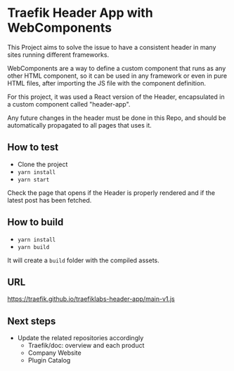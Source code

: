 # Traefik Header App with WebComponents

This Project aims to solve the issue to have a consistent header in many sites running different frameworks.

WebComponents are a way to define a custom component that runs as any other HTML component, so it can be used in any framework or even in pure HTML files, after importing the JS file with the component definition.

For this project, it was used a React version of the Header, encapsulated in a custom component called "header-app".

Any future changes in the header must be done in this Repo, and should be automatically propagated to all pages that uses it.

## How to test

- Clone the project
- `yarn install`
- `yarn start`

Check the page that opens if the Header is properly rendered and if the latest post has been fetched.

## How to build

- `yarn install`
- `yarn build`

It will create a `build` folder with the compiled assets.

## URL

https://traefik.github.io/traefiklabs-header-app/main-v1.js

## Next steps

- Update the related repositories accordingly
  - Traefik/doc: overview and each product
  - Company Website
  - Plugin Catalog
